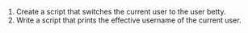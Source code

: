 1. Create a script that switches the current user to the user betty.
2. Write a script that prints the effective username of the current user.
